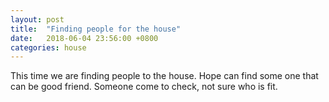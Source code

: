 ```yaml
---
layout: post
title:  "Finding people for the house"
date:   2018-06-04 23:56:00 +0800
categories: house
---
```


This time we are finding people to the house.
Hope can find some one that can be good friend.
Someone come to check, not sure who is fit.
